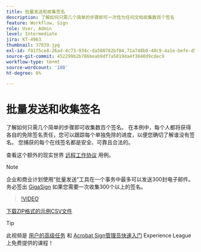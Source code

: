 ```yaml
---
title: 批量发送和收集签名
description: 了解如何只需几个简单的步骤即可一次性为任何文档收集数百个签名
feature: Workflow, Sign
role: User, Admin
level: Intermediate
jira: KT-4963
thumbnail: 37839.jpg
exl-id: f81f5ce8-26ad-4c73-934c-da580782bf84,71a748b0-48c9-4a1e-befe-d5f311d6c05e
source-git-commit: 452299b2b786beab9df7a5019da4f3840d9cdec9
workflow-type: tm+mt
source-wordcount: '188'
ht-degree: 0%

---
```


# 批量发送和收集签名

了解如何只需几个简单的步骤即可收集数百个签名。 在本例中，每个人都将获得各自的免除签名责任，您可以跟踪每个单独免除的进度，以便您确切了解谁没有签名。 您捕获的每个在线签名都是安全、可靠且合法的。

查看这个额外的现实世界 [远程工作协议](https://experienceleague.adobe.com/docs/document-cloud-learn/sign-learning-hub/expand/recipes/gov/usecasegovtelework.html?lang=en) 用例。

>[!NOTE]
>
>企业和商业计划使用“批量发送”工具在一个事务中最多可以发送300封电子邮件。 务必签出 [GigaSign](https://experienceleague.adobe.com/docs/document-cloud-learn/sign-learning-hub/develop/custom/gigasign.html?lang=en) 如果您需要一次收集300个以上的签名。

>[!VIDEO](https://video.tv.adobe.com/v/33655?quality=12&learn=on&hidetitle=true)

[下载ZIP格式的示例CSV文件](../assets/megasign_merge_sample.zip)

>[!TIP]
>
>此视频是 [用户的高级任务](https://experienceleague.adobe.com/?recommended=Sign-U-1-2020.3) 和 [Acrobat Sign管理员快速入门](https://experienceleague.adobe.com/?recommended=Sign-A-1-2020.2) Experience League上免费提供的课程！
